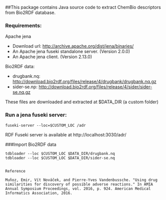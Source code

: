 ##This package contains Java source code to extract ChemBio descriptors from Bio2RDF database.

### Requirements:
Apache jena
- Download url: http://archive.apache.org/dist/jena/binaries/
- An Apache jena fuseki standalone server. (Version 2.0.0)
- An Apache jena client. (Version 2.13.0)


Bio2RDF data:
- drugbank.nq: http://download.bio2rdf.org/files/release/4/drugbank/drugbank.nq.gz
- sider-se.np: http://download.bio2rdf.org/files/release/4/sider/sider-se.nq.gz

These files are downloaded and extracted at $DATA_DIR (a custom folder)


### Run a jena fuseki server:
```
fuseki-server --loc=$CUSTOM_LOC /adr
```
RDF Fuseki server is available at http://localhost:3030/adr/

###Import Bio2RDF data



```
tdbloader --loc $CUSTOM_LOC $DATA_DIR/drugbank.nq
tdbloader --loc $CUSTOM_LOC $DATA_DIR/sider-se.nq

```




```

Reference

Muñoz, Emir, Vít Nováček, and Pierre-Yves Vandenbussche. "Using drug similarities for discovery of possible adverse reactions." In AMIA Annual Symposium Proceedings, vol. 2016, p. 924. American Medical Informatics Association, 2016.
